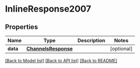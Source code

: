 # InlineResponse2007

## Properties
Name | Type | Description | Notes
------------ | ------------- | ------------- | -------------
**data** | [**ChannelsResponse**](ChannelsResponse.md) |  | [optional] 

[[Back to Model list]](../README.md#documentation-for-models) [[Back to API list]](../README.md#documentation-for-api-endpoints) [[Back to README]](../README.md)

